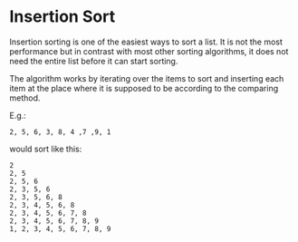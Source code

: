 # Insertion Sort

Insertion sorting is one of the easiest ways to sort a list. It is not the most
performance but in contrast with most other sorting algorithms, it does not need
the entire list before it can start sorting.

The algorithm works by iterating over the items to sort and inserting each item
at the place where it is supposed to be according to the comparing method.

E.g.:

```
2, 5, 6, 3, 8, 4 ,7 ,9, 1
```

would sort like this:
```
2
2, 5
2, 5, 6
2, 3, 5, 6
2, 3, 5, 6, 8
2, 3, 4, 5, 6, 8
2, 3, 4, 5, 6, 7, 8
2, 3, 4, 5, 6, 7, 8, 9
1, 2, 3, 4, 5, 6, 7, 8, 9
```